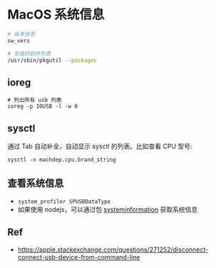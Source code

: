 # MacOS 系统信息

```bash
# 版本信息
sw_vers

# 安装的软件列表
/usr/sbin/pkgutil --packages
```

## ioreg
```
# 列出所有 usb 列表
ioreg -p IOUSB -l -w 0
```

## sysctl
通过 Tab 自动补全，自动显示 sysctl 的列表。比如查看 CPU 型号:
```
sysctl -n machdep.cpu.brand_string
```

## 查看系统信息
- `system_profiler SPUSBDataType`
- 如果使用 nodejs，可以通过包 [systeminformation](https://github.com/sebhildebrandt/systeminformation/) 获取系统信息

## Ref
- https://apple.stackexchange.com/questions/271252/disconnect-connect-usb-device-from-command-line
